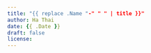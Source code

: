 ```yaml
---
title: "{{ replace .Name "-" " " | title }}"
author: Ha Thai
date: {{ .Date }}
draft: false
license: 
---
```


